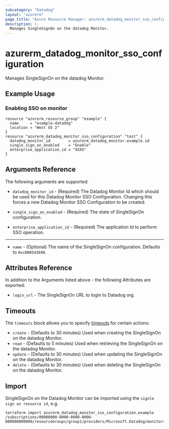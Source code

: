 ```yaml
---
subcategory: "Datadog"
layout: "azurerm"
page_title: "Azure Resource Manager: azurerm_datadog_monitor_sso_configuration"
description: |-
  Manages SingleSignOn on the datadog Monitor.
---
```


# azurerm_datadog_monitor_sso_configuration

Manages SingleSignOn on the datadog Monitor.

## Example Usage

### Enabling SSO on monitor
```hcl
resource "azurerm_resource_group" "example" {
  name     = "example-datadog"
  location = "West US 2"
}
resource "azurerm_datadog_monitor_sso_configuration" "test" {
  datadog_monitor_id        = azurerm_datadog_monitor.example.id
  single_sign_on_enabled    = "Enable"
  enterprise_application_id = "XXXX"
}
```

## Arguments Reference

The following arguments are supported:

* `datadog_monitor_id` - (Required) The Datadog Monitor Id which should be used for this Datadog Monitor SSO Configuration. Changing this forces a new Datadog Monitor SSO Configuration to be created.

* `single_sign_on_enabled` - (Required) The state of SingleSignOn configuration.

* `enterprise_application_id` - (Required) The application Id to perform SSO operation.

--- 

* `name` - (Optional) The name of the SingleSignOn configuration. Defaults to `0xc000543690`.

## Attributes Reference

In addition to the Arguments listed above - the following Attributes are exported:

* `login_url` - The SingleSignOn URL to login to Datadog org.

## Timeouts

The `timeouts` block allows you to specify [timeouts](https://www.terraform.io/docs/configuration/resources.html#timeouts) for certain actions:

* `create` - (Defaults to 30 minutes) Used when creating the SingleSignOn on the datadog Monitor.
* `read` - (Defaults to 5 minutes) Used when retrieving the SingleSignOn on the datadog Monitor.
* `update` - (Defaults to 30 minutes) Used when updating the SingleSignOn on the datadog Monitor.
* `delete` - (Defaults to 30 minutes) Used when deleting the SingleSignOn on the datadog Monitor.

## Import

SingleSignOn on the Datadog Monitor can be imported using the `signle sign on resource id`, e.g.

```shell
terraform import azurerm_datadog_monitor_sso_configuration.example /subscriptions/00000000-0000-0000-0000-000000000000/resourceGroups/group1/providers/Microsoft.Datadog/monitors/monitor1/singleSignOnConfigurations/default
